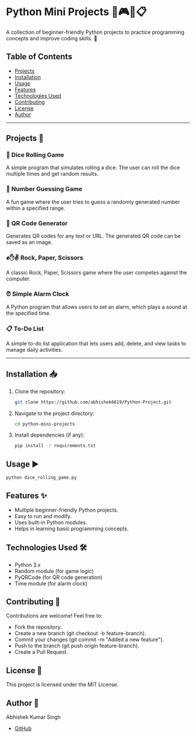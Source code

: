 # Python Mini Projects 🎲🎮⏰📋

A collection of beginner-friendly Python projects to practice programming concepts and improve coding skills. 🚀

## Table of Contents

- [Projects](#projects)
- [Installation](#installation)
- [Usage](#usage)
- [Features](#features)
- [Technologies Used](#technologies-used)
- [Contributing](#contributing)
- [License](#license)
- [Author](#author)

---

## Projects 📂

### 🎲 Dice Rolling Game

A simple program that simulates rolling a dice. The user can roll the dice multiple times and get random results.

### 🔢 Number Guessing Game

A fun game where the user tries to guess a randomly generated number within a specified range.

### 🔳 QR Code Generator

Generates QR codes for any text or URL. The generated QR code can be saved as an image.

### ✊✋✌️ Rock, Paper, Scissors

A classic Rock, Paper, Scissors game where the user competes against the computer.

### ⏰ Simple Alarm Clock

A Python program that allows users to set an alarm, which plays a sound at the specified time.

### 📋 To-Do List

A simple to-do list application that lets users add, delete, and view tasks to manage daily activities.

---

## Installation 📥

1. Clone the repository:
   ```bash
   git clone https://github.com/abhishek6619/Python-Project.git
   ```
2. Navigate to the project directory:
   ```bash
   cd python-mini-projects
   ```
3. Install dependencies (if any):
   ```bash
   pip install -r requirements.txt
   ```

## Usage ▶️

```bash
python dice_rolling_game.py
```

## Features ✨

- Multiple beginner-friendly Python projects.
- Easy to run and modify.
- Uses built-in Python modules.
- Helps in learning basic programming concepts.

## Technologies Used 🛠

- Python 3.x
- Random module (for game logic)
- PyQRCode (for QR code generation)
- Time module (for alarm clock)

## Contributing 🤝

Contributions are welcome! Feel free to:

- Fork the repository.
- Create a new branch (git checkout -b feature-branch).
- Commit your changes (git commit -m "Added a new feature").
- Push to the branch (git push origin feature-branch).
- Create a Pull Request.

## License 📜

This project is licensed under the MIT License.

## Author 👤

Abhishek Kumar Singh

- [GitHub](https://github.com/abhishek6619)
